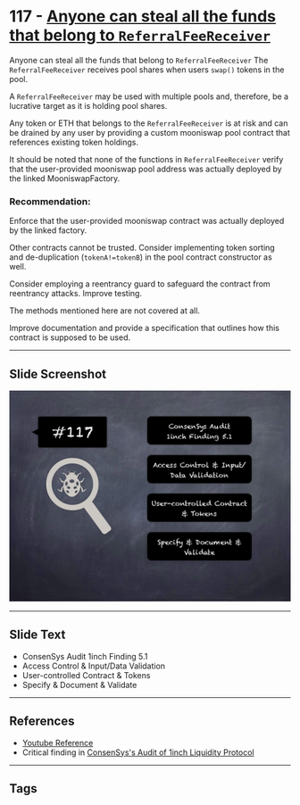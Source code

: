 
# 117 - [Anyone can steal all the funds that belong to `ReferralFeeReceiver`](./Anyone%20can%20steal%20all%20the%20funds%20that%20belong%20to%20`ReferralFeeReceiver`.md)

Anyone can steal all the funds that belong to `ReferralFeeReceiver` The `ReferralFeeReceiver` receives pool shares when users `swap()` tokens in the pool. 

A `ReferralFeeReceiver` may be used with multiple pools and, therefore, be a lucrative target as it is holding pool shares. 

Any token or ETH that belongs to the `ReferralFeeReceiver` is at risk and can be drained by any user by providing a custom mooniswap pool contract that references existing token holdings. 

It should be noted that none of the functions in `ReferralFeeReceiver` verify that the user-provided mooniswap pool address was actually deployed by the linked MooniswapFactory.

### Recommendation:
Enforce that the user-provided mooniswap contract was actually deployed by the linked factory. 

Other contracts cannot be trusted. Consider implementing token sorting and de-duplication (`tokenA!=tokenB`) in the pool contract constructor as well. 

Consider employing a reentrancy guard to safeguard the contract from reentrancy attacks. Improve testing. 

The methods mentioned here are not covered at all. 

Improve documentation and provide a specification that outlines how this contract is supposed to be used.
___
## Slide Screenshot
![117.png](../../images/8.%20Audit%20Findings%20201/117.png)
___
## Slide Text
- ConsenSys Audit 1inch Finding 5.1
- Access Control & Input/Data Validation
- User-controlled Contract & Tokens
- Specify & Document & Validate
___
## References
- [Youtube Reference](https://youtu.be/IXm6JAprhuw?t=1079)
- Critical finding in [ConsenSys's Audit of 1inch Liquidity Protocol](https://consensys.net/diligence/audits/2020/12/1inch-liquidity-protocol/#out-of-scope-referralfeereceiver-anyone-can-steal-all-the-funds-that-belong-to-referralfeereceiver)
___
## Tags
